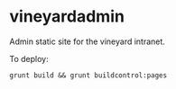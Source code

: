 vineyardadmin
=============

Admin static site for the vineyard intranet.

To deploy:

    grunt build && grunt buildcontrol:pages
